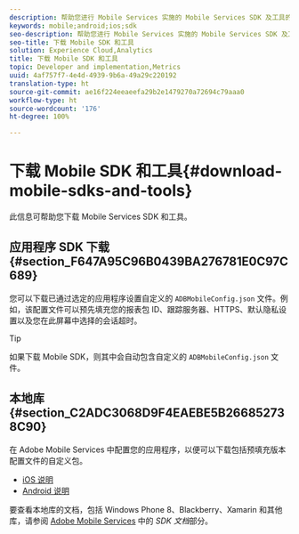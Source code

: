 ```yaml
---
description: 帮助您进行 Mobile Services 实施的 Mobile Services SDK 及工具的下载信息。
keywords: mobile;android;ios;sdk
seo-description: 帮助您进行 Mobile Services 实施的 Mobile Services SDK 及工具的下载信息。
seo-title: 下载 Mobile SDK 和工具
solution: Experience Cloud,Analytics
title: 下载 Mobile SDK 和工具
topic: Developer and implementation,Metrics
uuid: 4af757f7-4e4d-4939-9b6a-49a29c220192
translation-type: ht
source-git-commit: ae16f224eeaeefa29b2e1479270a72694c79aaa0
workflow-type: ht
source-wordcount: '176'
ht-degree: 100%

---
```



# 下载 Mobile SDK 和工具{#download-mobile-sdks-and-tools}

此信息可帮助您下载 Mobile Services SDK 和工具。

## 应用程序 SDK 下载 {#section_F647A95C96B0439BA276781E0C97C689}

您可以下载已通过选定的应用程序设置自定义的 `ADBMobileConfig.json` 文件。例如，该配置文件可以预先填充您的报表包 ID、跟踪服务器、HTTPS、默认隐私设置以及您在此屏幕中选择的会话超时。

>[!TIP]
>
>如果下载 Mobile SDK，则其中会自动包含自定义的 `ADBMobileConfig.json` 文件。

## 本地库 {#section_C2ADC3068D9F4EAEBE5B266852738C90}

在 Adobe Mobile Services 中配置您的应用程序，以便可以下载包括预填充版本配置文件的自定义包。

* [iOS 说明](/help/ios/getting-started/requirements.md)
* [Android 说明](/help/android/getting-started/requirements.md)

要查看本地库的文档，包括 Windows Phone 8、Blackberry、Xamarin 和其他库，请参阅 [Adobe Mobile Services](/help/using/home.md) 中的 *SDK 文档*&#x200B;部分。

